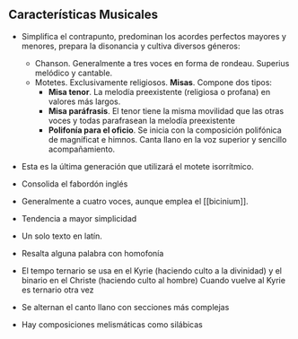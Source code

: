## Características Musicales
- Simplifica el contrapunto, predominan los acordes perfectos mayores y menores, prepara la disonancia y cultiva diversos géneros:
	- Chanson. Generalmente a tres voces en forma de rondeau. Superius melódico y cantable.
	- Motetes. Exclusivamente religiosos.
	  **Misas**. Compone dos tipos:
		- **Misa tenor**. La melodía preexistente (religiosa o profana) en valores más largos.
		- **Misa paráfrasis**. El tenor tiene la misma movilidad que las otras voces y todas parafrasean la melodía preexistente
		- **Polifonía para el oficio**. Se inicia con la composición polifónica de magníficat e himnos. Canta llano en la voz superior y sencillo acompañamiento.

- Esta es la última generación que utilizará el motete isorrítmico.
- Consolida el fabordón inglés
- Generalmente a cuatro voces, aunque emplea el [[bicinium]].
- Tendencia a mayor simplicidad
- Un solo texto en latín.
- Resalta alguna palabra con homofonía
- El tempo ternario se usa en el Kyrie (haciendo culto a la divinidad) y el binario en el Christe (haciendo culto al hombre) Cuando vuelve al Kyrie es ternario otra vez
- Se alternan el canto llano con secciones más complejas
- Hay composiciones melismáticas como silábicas